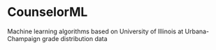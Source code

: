 # CounselorML
Machine learning algorithms based on University of Illinois at Urbana-Champaign grade distribution data
